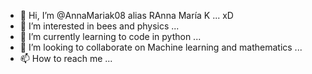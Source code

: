 - 👋 Hi, I’m @AnnaMariak08 alias RAnna María K ... xD
- 👀 I’m interested in bees and physics ...
- 🌱 I’m currently learning to code in python ...
- 💞️ I’m looking to collaborate on Machine learning and mathematics ...
- 📫 How to reach me ... 

<!---
AnnaMariak08/AnnaMariak08 is a ✨ special ✨ repository because its `README.md` (this file) appears on your GitHub profile.
You can click the Preview link to take a look at your changes.
--->
